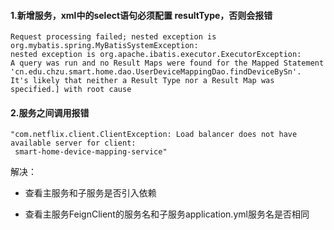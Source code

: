 #### 1.新增服务，xml中的select语句必须配置 resultType，否则会报错

```
Request processing failed; nested exception is org.mybatis.spring.MyBatisSystemException: 
nested exception is org.apache.ibatis.executor.ExecutorException: 
A query was run and no Result Maps were found for the Mapped Statement 
'cn.edu.chzu.smart.home.dao.UserDeviceMappingDao.findDeviceBySn'.  
It's likely that neither a Result Type nor a Result Map was specified.] with root cause
```

#### 2.服务之间调用报错

```
"com.netflix.client.ClientException: Load balancer does not have available server for client:
 smart-home-device-mapping-service"
```

解决：

* 查看主服务和子服务是否引入依赖

* 查看主服务FeignClient的服务名和子服务application.yml服务名是否相同



